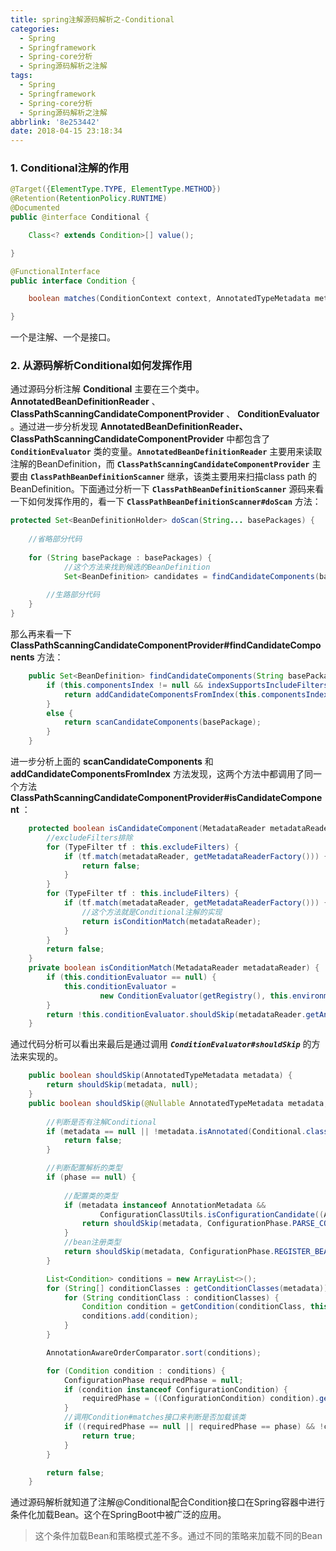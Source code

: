 ```yaml
---
title: spring注解源码解析之-Conditional
categories:
  - Spring
  - Springframework
  - Spring-core分析
  - Spring源码解析之注解
tags:
  - Spring
  - Springframework
  - Spring-core分析
  - Spring源码解析之注解
abbrlink: '8e253442'
date: 2018-04-15 23:18:34
---
```

### 1. Conditional注解的作用

```java
@Target({ElementType.TYPE, ElementType.METHOD})
@Retention(RetentionPolicy.RUNTIME)
@Documented
public @interface Conditional {

	Class<? extends Condition>[] value();

}
```

```java
@FunctionalInterface
public interface Condition {

	boolean matches(ConditionContext context, AnnotatedTypeMetadata metadata);

}
```
一个是注解、一个是接口。
### 2. 从源码解析Conditional如何发挥作用
通过源码分析注解 **Conditional** 主要在三个类中。 **AnnotatedBeanDefinitionReader** 、 **ClassPathScanningCandidateComponentProvider** 、 **ConditionEvaluator** 。通过进一步分析发现 **AnnotatedBeanDefinitionReader、ClassPathScanningCandidateComponentProvider** 中都包含了 **`ConditionEvaluator`** 类的变量。**`AnnotatedBeanDefinitionReader`** 主要用来读取注解的BeanDefinition，而 **`ClassPathScanningCandidateComponentProvider`** 主要由 **`ClassPathBeanDefinitionScanner`** 继承，该类主要用来扫描class path 的BeanDefinition。下面通过分析一下 **`ClassPathBeanDefinitionScanner`** 源码来看一下如何发挥作用的，看一下 **`ClassPathBeanDefinitionScanner#doScan`** 方法：

```java
protected Set<BeanDefinitionHolder> doScan(String... basePackages) {
    
    //省略部分代码
    
    for (String basePackage : basePackages) {
            //这个方法来找到候选的BeanDefinition
			Set<BeanDefinition> candidates = findCandidateComponents(basePackage);
        
        //生路部分代码
    }
}
```
那么再来看一下 **ClassPathScanningCandidateComponentProvider#findCandidateComponents** 方法：

```java
	public Set<BeanDefinition> findCandidateComponents(String basePackage) {
		if (this.componentsIndex != null && indexSupportsIncludeFilters()) {
			return addCandidateComponentsFromIndex(this.componentsIndex, basePackage);
		}
		else {
			return scanCandidateComponents(basePackage);
		}
	}
```
进一步分析上面的 **scanCandidateComponents** 和 **addCandidateComponentsFromIndex** 方法发现，这两个方法中都调用了同一个方法 **ClassPathScanningCandidateComponentProvider#isCandidateComponent** ：

```java
	protected boolean isCandidateComponent(MetadataReader metadataReader) throws IOException {
	    //excludeFilters排除
		for (TypeFilter tf : this.excludeFilters) {
			if (tf.match(metadataReader, getMetadataReaderFactory())) {
				return false;
			}
		}
		for (TypeFilter tf : this.includeFilters) {
			if (tf.match(metadataReader, getMetadataReaderFactory())) {
			    //这个方法就是Conditional注解的实现
				return isConditionMatch(metadataReader);
			}
		}
		return false;
	}
	private boolean isConditionMatch(MetadataReader metadataReader) {
		if (this.conditionEvaluator == null) {
			this.conditionEvaluator =
					new ConditionEvaluator(getRegistry(), this.environment, this.resourcePatternResolver);
		}
		return !this.conditionEvaluator.shouldSkip(metadataReader.getAnnotationMetadata());
	}
```
通过代码分析可以看出来最后是通过调用 ***`ConditionEvaluator#shouldSkip`*** 的方法来实现的。

```java
	public boolean shouldSkip(AnnotatedTypeMetadata metadata) {
		return shouldSkip(metadata, null);
	}
	public boolean shouldSkip(@Nullable AnnotatedTypeMetadata metadata, @Nullable ConfigurationPhase phase) {
		
		//判断是否有注解Conditional
		if (metadata == null || !metadata.isAnnotated(Conditional.class.getName())) {
			return false;
		}

		//判断配置解析的类型
		if (phase == null) {
			
			//配置类的类型
			if (metadata instanceof AnnotationMetadata &&
					ConfigurationClassUtils.isConfigurationCandidate((AnnotationMetadata) metadata)) {
				return shouldSkip(metadata, ConfigurationPhase.PARSE_CONFIGURATION);
			}
			//bean注册类型
			return shouldSkip(metadata, ConfigurationPhase.REGISTER_BEAN);
		}

		List<Condition> conditions = new ArrayList<>();
		for (String[] conditionClasses : getConditionClasses(metadata)) {
			for (String conditionClass : conditionClasses) {
				Condition condition = getCondition(conditionClass, this.context.getClassLoader());
				conditions.add(condition);
			}
		}

		AnnotationAwareOrderComparator.sort(conditions);

		for (Condition condition : conditions) {
			ConfigurationPhase requiredPhase = null;
			if (condition instanceof ConfigurationCondition) {
				requiredPhase = ((ConfigurationCondition) condition).getConfigurationPhase();
			}
			//调用Condition#matches接口来判断是否加载该类
			if ((requiredPhase == null || requiredPhase == phase) && !condition.matches(this.context, metadata)) {
				return true;
			}
		}

		return false;
	}
```
通过源码解析就知道了注解@Conditional配合Condition接口在Spring容器中进行条件化加载Bean。这个在SpringBoot中被广泛的应用。

> 这个条件加载Bean和策略模式差不多。通过不同的策略来加载不同的Bean

